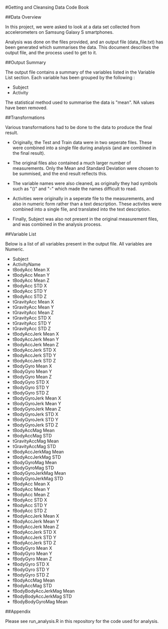 #Getting and Cleansing Data Code Book

##Data Overview

In this project, we were asked to look at a data set collected from accelerometers on Samsung Galaxy S smartphones. 

Analysis was done on the files provided, and an output file (data_file.txt) has been generated which summarises the data. 
This document describes the output file, and the process used to get to it.

##Output Summary

The output file contains a summary of the variables listed in the Variable List section. Each variable has been
grouped by the following : 

* Subject
* Activity

The statistical method used to summarise the data is "mean". NA values have been removed. 

##Transformations

Various transformations had to be done to the data to produce the final result. 

* Originally, the Test and Train data were in two seperate files. These were combined into a single file during analysis (and are combined in the final result).

* The original files also contained a much larger number of measurements. Only the Mean and Standard Deviation were chosen to be summised, and the end result reflects this. 

* The variable names were also cleaned, as originally they had symbols such as "()" and "-" which made the names difficult to read. 

* Activities were originally in a seperate file to the measurements, and also in numeric form rather than a text description. These activites were combined into a single file, and translated into the text description.

* Finally, Subject was also not present in the original measurement files, and was combined in the analysis process.

##Variable List

Below is a list of all variables present in the output file. All variables are Numeric. 

* Subject
* ActivityName
* tBodyAcc Mean X
* tBodyAcc Mean Y
* tBodyAcc Mean Z
* tBodyAcc STD X
* tBodyAcc STD Y
* tBodyAcc STD Z
* tGravityAcc Mean X
* tGravityAcc Mean Y       
* tGravityAcc Mean Z
* tGravityAcc STD X
* tGravityAcc STD Y
* tGravityAcc STD Z
* tBodyAccJerk Mean X      
* tBodyAccJerk Mean Y
* tBodyAccJerk Mean Z
* tBodyAccJerk STD X
* tBodyAccJerk STD Y
* tBodyAccJerk STD Z       
* tBodyGyro Mean X
* tBodyGyro Mean Y
* tBodyGyro Mean Z
* tBodyGyro STD X
* tBodyGyro STD Y          
* tBodyGyro STD Z
* tBodyGyroJerk Mean X
* tBodyGyroJerk Mean Y
* tBodyGyroJerk Mean Z
* tBodyGyroJerk STD X      
* tBodyGyroJerk STD Y
* tBodyGyroJerk STD Z
* tBodyAccMag Mean
* tBodyAccMag STD
* tGravityAccMag Mean      
* tGravityAccMag STD
* tBodyAccJerkMag Mean
* tBodyAccJerkMag STD
* tBodyGyroMag Mean
* tBodyGyroMag STD         
* tBodyGyroJerkMag Mean
* tBodyGyroJerkMag STD
* fBodyAcc Mean X
* fBodyAcc Mean Y
* fBodyAcc Mean Z          
* fBodyAcc STD X
* fBodyAcc STD Y
* fBodyAcc STD Z
* fBodyAccJerk Mean X
* fBodyAccJerk Mean Y      
* fBodyAccJerk Mean Z
* fBodyAccJerk STD X
* fBodyAccJerk STD Y
* fBodyAccJerk STD Z
* fBodyGyro Mean X         
* fBodyGyro Mean Y
* fBodyGyro Mean Z
* fBodyGyro STD X
* fBodyGyro STD Y
* fBodyGyro STD Z          
* fBodyAccMag Mean
* fBodyAccMag STD
* fBodyBodyAccJerkMag Mean
* fBodyBodyAccJerkMag STD
* fBodyBodyGyroMag Mean    



##Appendix

Please see run_analysis.R in this repository for the code used for analysis. 

